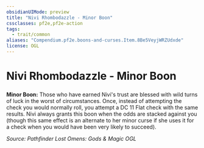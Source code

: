 ```yaml
---
obsidianUIMode: preview
title: "Nivi Rhombodazzle - Minor Boon"
cssclasses: pf2e,pf2e-action
tags:
  - trait/common
aliases: "Compendium.pf2e.boons-and-curses.Item.8Be5VeyjWRZUdxde"
license: OGL
---
```

# Nivi Rhombodazzle - Minor Boon

### 






**Minor Boon:** Those who have earned Nivi's trust are blessed with wild turns of luck in the worst of circumstances. Once, instead of attempting the check you would normally roll, you attempt a DC 11 Flat check with the same results. Nivi always grants this boon when the odds are stacked against you (though this same effect is an alternate to her minor curse if she uses it for a check when you would have been very likely to succeed).

*Source: Pathfinder Lost Omens: Gods & Magic*
*OGL*